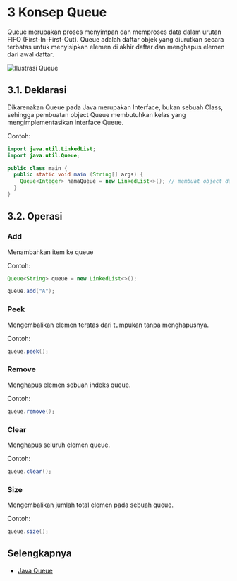 # 3 Konsep Queue

Queue merupakan proses menyimpan dan memproses data dalam urutan FIFO (First-In-First-Out). Queue adalah daftar objek yang diurutkan secara terbatas untuk menyisipkan elemen di akhir daftar dan menghapus elemen dari awal daftar.

![Ilustrasi Queue](https://jenkov.com/images/java-collections/java-queue.png)

## 3.1. Deklarasi

Dikarenakan Queue pada Java merupakan Interface, bukan sebuah Class, sehingga pembuatan object Queue membutuhkan kelas yang mengimplementasikan interface Queue.

Contoh:

```Java
import java.util.LinkedList;
import java.util.Queue;

public class main {     
  public static void main (String[] args) {   
    Queue<Integer> namaQueue = new LinkedList<>(); // membuat object dari kelas Linked List yang mengimplementasikan interface Queue
  }
}
```

## 3.2. Operasi

### Add

Menambahkan item ke queue

Contoh:
```Java
Queue<String> queue = new LinkedList<>();

queue.add("A");
```

### Peek

Mengembalikan elemen teratas dari tumpukan tanpa menghapusnya.

Contoh:
```Java
queue.peek();
```

### Remove

Menghapus elemen sebuah indeks queue.

Contoh:
```Java
queue.remove();
```

### Clear

Menghapus seluruh elemen queue.

Contoh:
```Java
queue.clear();
```

### Size

Mengembalikan jumlah total elemen pada sebuah queue.

Contoh:
```Java
queue.size();
```

## Selengkapnya

- [Java Queue](https://jenkov.com/tutorials/java-collections/queue.html)
